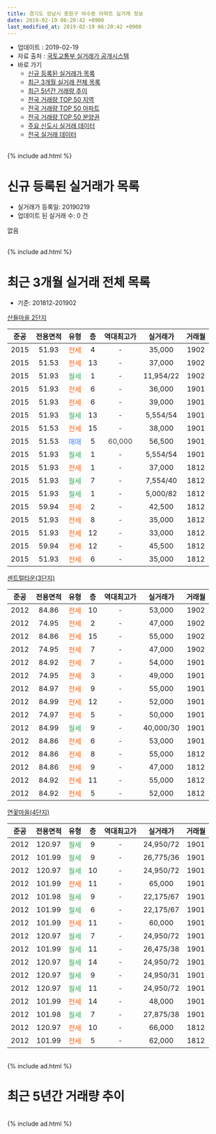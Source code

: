 ```yaml
---
title: 경기도 성남시 중원구 여수동 아파트 실거래 정보
date: 2019-02-19 06:20:42 +0900
last_modified_at: 2019-02-19 06:20:42 +0900
---
```


* 업데이트 : 2019-02-19
* 자료 출처 : [국토교통부 실거래가 공개시스템](http://rt.molit.go.kr)
* 바로 가기
    * [신규 등록된 실거래가 목록](#신규-등록된-실거래가-목록)
    * [최근 3개월 실거래 전체 목록](#최근-3개월-실거래-전체-목록)
    * [최근 5년간 거래량 추이](#최근-5년간-거래량-추이)
    * [전국 거래량 TOP 50 지역](https://inasie.github.io/apt-trade-info/최근-3개월-전국에서-가장-거래가-많이-발생한-지역)
    * [전국 거래량 TOP 50 아파트](https://inasie.github.io/apt-trade-info/최근-3개월-전국에서-가장-거래가-많이-발생한-아파트)
    * [전국 거래량 TOP 50 분양권](https://inasie.github.io/apt-trade-info/최근-3개월-전국에서-가장-거래가-많이-발생한-분양권)
    * [주요 신도시 실거래 데이터](https://inasie.github.io/apt-trade-info/주요-신도시)
    * [전국 실거래 데이터](https://inasie.github.io/apt-trade-info/전국)
<br>
{% include ad.html %}
<br>

# 신규 등록된 실거래가 목록
* 실거래가 등록일: 20190219
* 업데이트 된 실거래 수: 0 건

없음

<br>
{% include ad.html %}
<br>

# 최근 3개월 실거래 전체 목록
* 기준: 201812-201902


[산들마을 2단지](https://search.naver.com/search.naver?query=%EA%B2%BD%EA%B8%B0%EB%8F%84+%EC%84%B1%EB%82%A8%EC%8B%9C+%EC%A4%91%EC%9B%90%EA%B5%AC+%EC%97%AC%EC%88%98%EB%8F%99+%EC%82%B0%EB%93%A4%EB%A7%88%EC%9D%84+2%EB%8B%A8%EC%A7%80)

|준공|전용면적|유형|층|역대최고가|실거래가|거래월|
|:---:|:---:|:---:|:---:|:---:|:---:|:---:|
|2015|51.93|<span style="color:#ff5a00">전세</span>|4|<span style="color:#444444">-</span>|35,000|1902|
|2015|51.53|<span style="color:#ff5a00">전세</span>|13|<span style="color:#444444">-</span>|37,000|1902|
|2015|51.93|<span style="color:#34a853">월세</span>|1|<span style="color:#444444">-</span>|11,954/22|1902|
|2015|51.93|<span style="color:#ff5a00">전세</span>|6|<span style="color:#444444">-</span>|36,000|1901|
|2015|51.93|<span style="color:#ff5a00">전세</span>|6|<span style="color:#444444">-</span>|39,000|1901|
|2015|51.93|<span style="color:#34a853">월세</span>|13|<span style="color:#444444">-</span>|5,554/54|1901|
|2015|51.53|<span style="color:#ff5a00">전세</span>|15|<span style="color:#444444">-</span>|38,000|1901|
|2015|51.53|<span style="color:#4285f3">매매</span>|5|<span style="color:#444444">60,000</span>|56,500|1901|
|2015|51.93|<span style="color:#34a853">월세</span>|1|<span style="color:#444444">-</span>|5,554/54|1901|
|2015|51.93|<span style="color:#ff5a00">전세</span>|1|<span style="color:#444444">-</span>|37,000|1812|
|2015|51.93|<span style="color:#34a853">월세</span>|7|<span style="color:#444444">-</span>|7,554/40|1812|
|2015|51.93|<span style="color:#34a853">월세</span>|1|<span style="color:#444444">-</span>|5,000/82|1812|
|2015|59.94|<span style="color:#ff5a00">전세</span>|2|<span style="color:#444444">-</span>|42,500|1812|
|2015|51.93|<span style="color:#ff5a00">전세</span>|8|<span style="color:#444444">-</span>|35,000|1812|
|2015|51.93|<span style="color:#ff5a00">전세</span>|12|<span style="color:#444444">-</span>|33,000|1812|
|2015|59.94|<span style="color:#ff5a00">전세</span>|12|<span style="color:#444444">-</span>|45,500|1812|
|2015|51.93|<span style="color:#ff5a00">전세</span>|6|<span style="color:#444444">-</span>|35,000|1812|

[센트럴타운(3단지)](https://search.naver.com/search.naver?query=%EA%B2%BD%EA%B8%B0%EB%8F%84+%EC%84%B1%EB%82%A8%EC%8B%9C+%EC%A4%91%EC%9B%90%EA%B5%AC+%EC%97%AC%EC%88%98%EB%8F%99+%EC%84%BC%ED%8A%B8%EB%9F%B4%ED%83%80%EC%9A%B4%283%EB%8B%A8%EC%A7%80%29)

|준공|전용면적|유형|층|역대최고가|실거래가|거래월|
|:---:|:---:|:---:|:---:|:---:|:---:|:---:|
|2012|84.86|<span style="color:#ff5a00">전세</span>|10|<span style="color:#444444">-</span>|53,000|1902|
|2012|74.95|<span style="color:#ff5a00">전세</span>|2|<span style="color:#444444">-</span>|47,000|1902|
|2012|84.86|<span style="color:#ff5a00">전세</span>|15|<span style="color:#444444">-</span>|55,000|1902|
|2012|74.95|<span style="color:#ff5a00">전세</span>|7|<span style="color:#444444">-</span>|47,000|1902|
|2012|84.92|<span style="color:#ff5a00">전세</span>|7|<span style="color:#444444">-</span>|54,000|1901|
|2012|74.95|<span style="color:#ff5a00">전세</span>|3|<span style="color:#444444">-</span>|49,000|1901|
|2012|84.97|<span style="color:#ff5a00">전세</span>|9|<span style="color:#444444">-</span>|55,000|1901|
|2012|84.99|<span style="color:#ff5a00">전세</span>|12|<span style="color:#444444">-</span>|52,000|1901|
|2012|74.97|<span style="color:#ff5a00">전세</span>|5|<span style="color:#444444">-</span>|50,000|1901|
|2012|84.99|<span style="color:#34a853">월세</span>|9|<span style="color:#444444">-</span>|40,000/30|1901|
|2012|84.86|<span style="color:#ff5a00">전세</span>|6|<span style="color:#444444">-</span>|53,000|1901|
|2012|84.86|<span style="color:#ff5a00">전세</span>|8|<span style="color:#444444">-</span>|55,000|1812|
|2012|84.86|<span style="color:#ff5a00">전세</span>|9|<span style="color:#444444">-</span>|47,000|1812|
|2012|84.92|<span style="color:#ff5a00">전세</span>|11|<span style="color:#444444">-</span>|55,000|1812|
|2012|84.92|<span style="color:#ff5a00">전세</span>|5|<span style="color:#444444">-</span>|52,000|1812|

[연꽃마을(4단지)](https://search.naver.com/search.naver?query=%EA%B2%BD%EA%B8%B0%EB%8F%84+%EC%84%B1%EB%82%A8%EC%8B%9C+%EC%A4%91%EC%9B%90%EA%B5%AC+%EC%97%AC%EC%88%98%EB%8F%99+%EC%97%B0%EA%BD%83%EB%A7%88%EC%9D%84%284%EB%8B%A8%EC%A7%80%29)

|준공|전용면적|유형|층|역대최고가|실거래가|거래월|
|:---:|:---:|:---:|:---:|:---:|:---:|:---:|
|2012|120.97|<span style="color:#34a853">월세</span>|9|<span style="color:#444444">-</span>|24,950/72|1901|
|2012|101.99|<span style="color:#34a853">월세</span>|9|<span style="color:#444444">-</span>|26,775/36|1901|
|2012|120.97|<span style="color:#34a853">월세</span>|10|<span style="color:#444444">-</span>|24,950/72|1901|
|2012|101.99|<span style="color:#ff5a00">전세</span>|11|<span style="color:#444444">-</span>|65,000|1901|
|2012|101.98|<span style="color:#34a853">월세</span>|9|<span style="color:#444444">-</span>|22,175/67|1901|
|2012|101.99|<span style="color:#34a853">월세</span>|6|<span style="color:#444444">-</span>|22,175/67|1901|
|2012|101.99|<span style="color:#ff5a00">전세</span>|11|<span style="color:#444444">-</span>|60,000|1901|
|2012|120.97|<span style="color:#34a853">월세</span>|7|<span style="color:#444444">-</span>|24,950/72|1901|
|2012|101.99|<span style="color:#34a853">월세</span>|11|<span style="color:#444444">-</span>|26,475/38|1901|
|2012|120.97|<span style="color:#34a853">월세</span>|14|<span style="color:#444444">-</span>|24,950/72|1901|
|2012|120.97|<span style="color:#34a853">월세</span>|9|<span style="color:#444444">-</span>|24,950/31|1901|
|2012|120.97|<span style="color:#34a853">월세</span>|11|<span style="color:#444444">-</span>|24,950/72|1901|
|2012|101.99|<span style="color:#ff5a00">전세</span>|14|<span style="color:#444444">-</span>|48,000|1901|
|2012|101.98|<span style="color:#34a853">월세</span>|7|<span style="color:#444444">-</span>|27,875/38|1901|
|2012|120.97|<span style="color:#ff5a00">전세</span>|10|<span style="color:#444444">-</span>|66,000|1812|
|2012|101.99|<span style="color:#ff5a00">전세</span>|5|<span style="color:#444444">-</span>|62,000|1812|


<br>
{% include ad.html %}
<br>

# 최근 5년간 거래량 추이


<div style="width:100%;">
    <canvas id="deal_progress" height="200"></canvas>
</div>

<script>
new Chart(document.getElementById("deal_progress"), {
    type: 'line',
    data: {
        labels: ['201402','201403','201404','201405','201406','201407','201408','201409','201410','201411','201412','201501','201502','201503','201504','201505','201506','201507','201508','201509','201510','201511','201512','201601','201602','201603','201604','201605','201606','201607','201608','201609','201610','201611','201612','201701','201702','201703','201704','201705','201706','201707','201708','201709','201710','201711','201712','201801','201802','201803','201804','201805','201806','201807','201808','201809','201810','201811','201812','201901','201902'],
        datasets: [{
            label: '매매',
            pointRadius: 1,
            data: [0, 0, 2, 0, 0, 1, 0, 0, 1, 0, 1, 0, 5, 20, 16, 17, 12, 13, 6, 13, 22, 7, 25, 39, 20, 11, 9, 11, 18, 17, 19, 20, 24, 8, 9, 3, 14, 14, 17, 21, 25, 25, 20, 20, 14, 16, 13, 36, 16, 7, 7, 7, 8, 8, 25, 19, 1, 0, 0, 1, 0],
            borderColor: "rgba(255, 201, 14, 1)",
            backgroundColor: "rgba(255, 201, 14, 0.5)",
            fill: false,
            lineTension: 0
        },{
            label: '전월세',
            pointRadius: 1,
            data: [1, 4, 1, 2, 2, 2, 3, 2, 0, 2, 7, 20, 5, 7, 8, 4, 7, 5, 6, 6, 10, 95, 37, 16, 4, 8, 12, 5, 11, 15, 8, 10, 9, 11, 18, 38, 16, 20, 17, 10, 16, 18, 17, 18, 19, 22, 26, 58, 18, 25, 14, 19, 15, 13, 17, 18, 14, 14, 14, 26, 7],
            borderColor: "rgba(0, 141, 185, 1)",
            backgroundColor: "rgba(0, 141, 185, 0.5)",
            fill: false,
            lineTension: 0
        }
        ]
    },
    options: {
        responsive: true,
        title: {
            display: false
        },
        tooltips: {
            mode: 'index',
            intersect: false
        },
        hover: {
            mode: 'nearest',
            intersect: true
        },
        scales: {
            xAxes: [{
                display: true,
                scaleLabel: {
                    display: true,
                    labelString: '년/월'
                }
            }],
            yAxes: [{
                display: true,
                ticks: {
                    suggestedMin: 0,
                },
                scaleLabel: {
                    display: true,
                    labelString: '실거래 수'
                }
            }]
        }
    }
});

</script>


<br>
{% include ad.html %}
<br>

